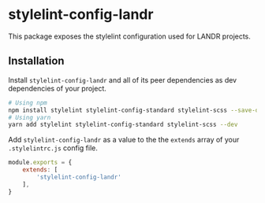 # stylelint-config-landr

This package exposes the stylelint configuration used for LANDR projects.

## Installation

Install `stylelint-config-landr` and all of its peer dependencies as dev dependencies of your project.

```bash
# Using npm
npm install stylelint stylelint-config-standard stylelint-scss --save-dev
# Using yarn
yarn add stylelint stylelint-config-standard stylelint-scss --dev
```

Add `stylelint-config-landr` as a value to the the `extends` array of your `.stylelintrc.js` config file.

```js
module.exports = {
    extends: [
        'stylelint-config-landr'
    ],
}
```

